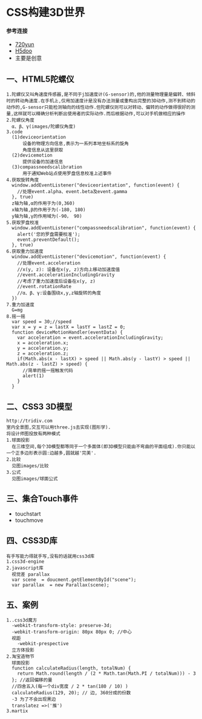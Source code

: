# CSS构建3D世界
#### 参考连接
- [720yun](https://720yun.com/)
- [H5doo](http://www.h5doo.com/)
- 主要是创意
## 一、HTML5陀螺仪
    1.陀螺仪又叫角速度传感器,是不同于j加速度计(G-sensor)的,他的测量物理量是偏转、倾斜时的转动角速度.在手机上,仅用加速度计是没有办法测量或重构出完整的3D动作,测不到转动的动作的,G-sensor只能检测轴向的线性动作.但陀螺仪则可以对转动、偏转的动作做得很好的测量,这样就可以精确分析判断出使用者的实际动作.而后根据动作,可以对手机做相应的操作
    2.陀螺仪角度
      α、β、γ(images/陀螺仪角度)
    3.code
      (1)deviceorientation
          设备的物理方向信息,表示为一系列本地坐标系的旋角
          角度信息从这里获取
      (2)devicemotion
          提供设备的加速信息
      (3)compassneedscalibration
          用于通知Web站点使用罗盘信息校准上述事件
    4.获取旋转角度
      window.addEventListener("deviceorientation", function(event) {
        //处理event.alpha、event.beta及event.gamma
      }, true)
      z轴为轴,α的作用于为(0,360)
      x轴为轴,β的作用于为(-180, 180)
      y轴为轴,γ的作用域为(-90， 90)
    5.获取罗盘校准
      window.addEventListener("compassneedscalibration", function(event) {
        alert('您的罗盘需要校准');
        event.preventDefault();
      }, true)
    6.获取重力加速度
      window.addEventListener("devicemotion", function(event) {
        //处理event.acceleration
        //x(y, z): 设备在x(y, z)方向上移动加速度值
        //event.accelerationIncludingGravity
        //考虑了重力加速度后设备在x(y, z)
        //event.rotationRate
        //α、β、γ:设备围绕x,y,z轴旋转的角度
      })
    7.重力加速度
      G=mg
    8.摇一摇
      var speed = 30;//speed
      var x = y = z = lastX = lastY = lastZ = 0;
      function deviceMotionHandler(eventData) {
        var acceleration = event.accelerationIncludingGravity;
        x = acceleration.x;
        y = acceleration.y;
        z = acceleration.z;
        if(Math.abs(x - lastX) > speed || Math.abs(y - lastY) > speed || Math.abs(z - lastZ) > speed) {
          //简单的摇一摇触发代码
          alert(1)
        }
      }
## 二、CSS3 3D模型
    http://tridiv.com
    室内全景图,交互可以用three.js去实现(图形学).
    将设计师图投放有两种模式
    1.球面投影
      在三维空间,每个3D模型都等同于一个多面体(即3D模型只能由不弯曲的平面组成).你只能以一个正多边形表示圆:边越多,圆就越'完美'. 
    2.比较
      见图images/比较
    3.公式
      见图images/球面公式

## 三、集合Touch事件
-   touchstart
-   touchmove

## 四、CSS3D库
    有手写能力得就手写,没有的话就用css3d库
    1.css3d-engine
    2.javascript库
      视觉差 parallax
      var scene  = doucment.getElementById("scene");
      var parallax  = new Parallax(scene);
## 五、案例
    1..css3d魔方
      -webkit-transform-style: preserve-3d;
      -webkit-transform-origin: 80px 80px 0; //中心
      视距
        -webkit-prespective
      立方体投影
    2.淘宝造物节
      球面投影
      function calculateRadius(length, totalNum) {
        return Math.round(length / (2 * Math.tan(Math.PI / totalNum))) - 3
      }; //返回偏移的量
      //四舍五入(每一个div宽度 / 2 * tan(180 / 10) )
      calculateRadius(129, 20); // 边, 360分成的份数
      -3 为了不会出现黑边
      translatez =>('推')
    3.martix
      

      